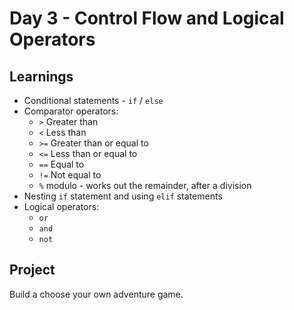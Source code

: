 # Day 3 - Control Flow and Logical Operators

## Learnings

- Conditional statements - `if` / `else`
- Comparator operators:
    - `>` Greater than
    - `<` Less than
    - `>=` Greater than or equal to
    - `<=` Less than or equal to
    - `==` Equal to
    - `!=` Not equal to
    - `%` modulo - works out the remainder, after a division
- Nesting `if` statement and using `elif` statements
- Logical operators:
    - `or`
    - `and`
    - `not`

## Project

Build a choose your own adventure game. 